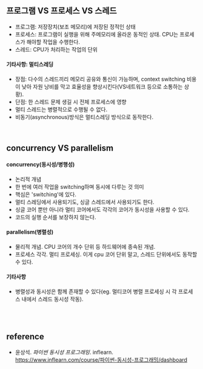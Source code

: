 
## 프로그램 VS 프로세스 VS 스레드

* 프로그램: 저장장치(보조 메모리)에 저장된 정적인 상태
* 프로세스: 프로그램이 실행을 위해 주메모리에 올라온 동적인 상태. CPU는 프로세스가 해야할 작업을 수행한다.
* 스레드: CPU가 처리하는 작업의 단위

#### 기타사항: 멀티스레딩
* 장점: 다수의 스레드끼리 메모리 공유와 통신이 가능하며, context switching 비용이 낮아 자원 낭비를 막고 효율성을 향상시킨다(VS네트워크 등으로 소통하는 상황).
* 단점: 한 스레드 문제 생길 시 전체 프로세스에 영향
* 멀티 스레드는 병렬적으로 수행될 수 없다.
* 비동기(asynchronous)방식은 멀티스레딩 방식으로 동작한다.

</br>

## concurrency VS parallelism

#### concurrency(동시성/병행성)
- 논리적 개념
- 한 번에 여러 작업을 switching하며 동시에 다루는 것 의미
- 핵심은 'switching'에 있다.
- 멀티 스레딩에서 사용되기도, 싱글 스레드에서 사용되기도 한다.
- 싱글 코어 뿐만 아니라 멀티 코어에서도 각각의 코어가 동시성을 사용할 수 있다.
- 코드의 실행 순서를 보장하지 않는다.

#### parallelism(병렬성)
- 물리적 개념. CPU 코어의 개수 단위 등 하드웨어에 종속된 개념.
- 프로세스 각각. 멀티 프로세싱. 이게 cpu 코어 단위 말고, 스레드 단위에서도 동작할 수 있다.

#### 기타사항
- 병렬성과 동시성은 함께 존재할 수 있다(eg. 멀티코어 병렬 프로세싱 시 각 프로세스 내에서 스레드 동시성 작동).


</br>
</br>

## reference
- 윤상석. *파이썬 동시성 프로그래밍*. inflearn. https://www.inflearn.com/course/파이썬-동시성-프로그래밍/dashboard